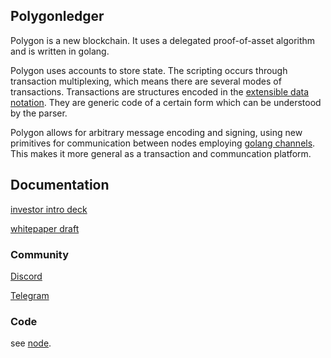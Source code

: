 ## Polygonledger

Polygon is a new blockchain. It uses a delegated proof-of-asset algorithm and is written in golang.

Polygon uses accounts to store state. The scripting occurs through transaction multiplexing, which means there are several modes of transactions. Transactions are structures encoded in the [extensible data notation](https://github.com/edn-format/edn). They are generic code of a certain form which can be understood by the parser.

Polygon allows for arbitrary message encoding and signing, using new primitives for communication between nodes employing [golang channels](https://tour.golang.org/concurrency/2). This makes it more general as a transaction and communcation platform.

## Documentation

[investor intro deck](https://docs.google.com/presentation/d/15sgQPFWZCz6p9X04N3gRBgz71tEi9vG4V-5MrbrT4ag/edit?usp=sharing)

[whitepaper draft](https://github.com/polygonledger/docs/blob/master/whitepaper.md)

### Community

[Discord](https://discord.gg/wf5Qu72)

[Telegram](https://t.me/joinchat/Dzif7R1cHnAzulflui53fA)

### Code

see [node](https://github.com/polygonledger/node).

